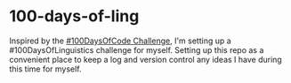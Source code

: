 # 100-days-of-ling

Inspired by the [#100DaysOfCode Challenge](https://github.com/nbbaier/100-days-of-code), I'm setting up a #100DaysOfLinguistics challenge for myself. Setting up this repo as a convenient place to keep a log and version control any ideas I have during this time for myself.
